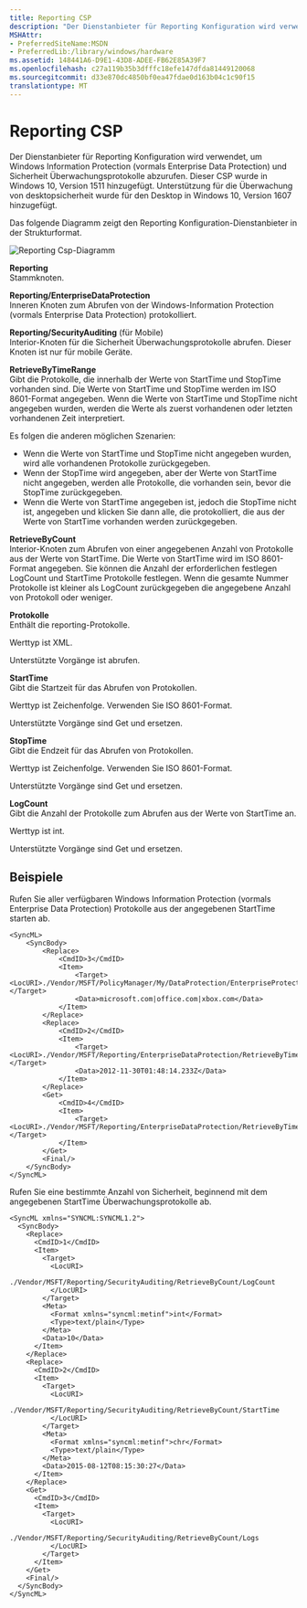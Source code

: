 ```yaml
---
title: Reporting CSP
description: "Der Dienstanbieter für Reporting Konfiguration wird verwendet, um Windows Information Protection (vormals Enterprise Data Protection) und Sicherheit Überwachungsprotokolle abzurufen."
MSHAttr:
- PreferredSiteName:MSDN
- PreferredLib:/library/windows/hardware
ms.assetid: 148441A6-D9E1-43D8-ADEE-FB62E85A39F7
ms.openlocfilehash: c27a119b35b3dfffc18efe147dfda81449120068
ms.sourcegitcommit: d33e870dc4850bf0ea47fdae0d163b04c1c90f15
translationtype: MT
---
```

# <a name="reporting-csp"></a>Reporting CSP


Der Dienstanbieter für Reporting Konfiguration wird verwendet, um Windows Information Protection (vormals Enterprise Data Protection) und Sicherheit Überwachungsprotokolle abzurufen. Dieser CSP wurde in Windows 10, Version 1511 hinzugefügt. Unterstützung für die Überwachung von desktopsicherheit wurde für den Desktop in Windows 10, Version 1607 hinzugefügt.

Das folgende Diagramm zeigt den Reporting Konfiguration-Dienstanbieter in der Strukturformat.

![Reporting Csp-Diagramm](images/provisioning-csp-reporting.png)

<a href="" id="reporting"></a>**Reporting**  
Stammknoten.

<a href="" id="reporting-enterprisedataprotection"></a>**Reporting/EnterpriseDataProtection**  
Inneren Knoten zum Abrufen von der Windows-Information Protection (vormals Enterprise Data Protection) protokolliert.

<a href="" id="reporting-securityauditing--for-mobile-only-"></a>**Reporting/SecurityAuditing** (für Mobile)  
Interior-Knoten für die Sicherheit Überwachungsprotokolle abrufen. Dieser Knoten ist nur für mobile Geräte.

<a href="" id="retrievebytimerange"></a>**RetrieveByTimeRange**  
Gibt die Protokolle, die innerhalb der Werte von StartTime und StopTime vorhanden sind. Die Werte von StartTime und StopTime werden im ISO 8601-Format angegeben. Wenn die Werte von StartTime und StopTime nicht angegeben wurden, werden die Werte als zuerst vorhandenen oder letzten vorhandenen Zeit interpretiert.

Es folgen die anderen möglichen Szenarien:

-   Wenn die Werte von StartTime und StopTime nicht angegeben wurden, wird alle vorhandenen Protokolle zurückgegeben.
-   Wenn der StopTime wird angegeben, aber der Werte von StartTime nicht angegeben, werden alle Protokolle, die vorhanden sein, bevor die StopTime zurückgegeben.
-   Wenn die Werte von StartTime angegeben ist, jedoch die StopTime nicht ist, angegeben und klicken Sie dann alle, die protokolliert, die aus der Werte von StartTime vorhanden werden zurückgegeben.

<a href="" id="retrievebycount"></a>**RetrieveByCount**  
Interior-Knoten zum Abrufen von einer angegebenen Anzahl von Protokolle aus der Werte von StartTime. Die Werte von StartTime wird im ISO 8601-Format angegeben. Sie können die Anzahl der erforderlichen festlegen LogCount und StartTime Protokolle festlegen. Wenn die gesamte Nummer Protokolle ist kleiner als LogCount zurückgegeben die angegebene Anzahl von Protokoll oder weniger.

<a href="" id="logs"></a>**Protokolle**  
Enthält die reporting-Protokolle.

Werttyp ist XML.

Unterstützte Vorgänge ist abrufen.

<a href="" id="starttime"></a>**StartTime**  
Gibt die Startzeit für das Abrufen von Protokollen.

Werttyp ist Zeichenfolge. Verwenden Sie ISO 8601-Format.

Unterstützte Vorgänge sind Get und ersetzen.

<a href="" id="stoptime"></a>**StopTime**  
Gibt die Endzeit für das Abrufen von Protokollen.

Werttyp ist Zeichenfolge. Verwenden Sie ISO 8601-Format.

Unterstützte Vorgänge sind Get und ersetzen.

<a href="" id="logcount"></a>**LogCount**  
Gibt die Anzahl der Protokolle zum Abrufen aus der Werte von StartTime an.

Werttyp ist int.

Unterstützte Vorgänge sind Get und ersetzen.

## <a name="examples"></a>Beispiele


Rufen Sie aller verfügbaren Windows Information Protection (vormals Enterprise Data Protection) Protokolle aus der angegebenen StartTime starten ab.

``` syntax
<SyncML>
    <SyncBody>
        <Replace>
            <CmdID>3</CmdID>
            <Item>
                <Target><LocURI>./Vendor/MSFT/PolicyManager/My/DataProtection/EnterpriseProtectedDomainNames</LocURI></Target>
                <Data>microsoft.com|office.com|xbox.com</Data>
            </Item>
        </Replace>
        <Replace>
            <CmdID>2</CmdID>
            <Item>
                <Target><LocURI>./Vendor/MSFT/Reporting/EnterpriseDataProtection/RetrieveByTimeRange/StartTime</LocURI></Target>
                <Data>2012-11-30T01:48:14.233Z</Data>
            </Item>
        </Replace>
        <Get>
            <CmdID>4</CmdID>
            <Item>
                <Target><LocURI>./Vendor/MSFT/Reporting/EnterpriseDataProtection/RetrieveByTimeRange/Logs</LocURI></Target>
            </Item>
        </Get>
        <Final/>
    </SyncBody>
</SyncML>
```

Rufen Sie eine bestimmte Anzahl von Sicherheit, beginnend mit dem angegebenen StartTime Überwachungsprotokolle ab.

``` syntax
<SyncML xmlns="SYNCML:SYNCML1.2">
  <SyncBody>
    <Replace>
      <CmdID>1</CmdID>
      <Item>
        <Target>
          <LocURI>
            ./Vendor/MSFT/Reporting/SecurityAuditing/RetrieveByCount/LogCount
          </LocURI>
        </Target>
        <Meta>
          <Format xmlns="syncml:metinf">int</Format>
          <Type>text/plain</Type>
        </Meta>
        <Data>10</Data>
      </Item>
    </Replace>
    <Replace>
      <CmdID>2</CmdID>
      <Item>
        <Target>
          <LocURI>
            ./Vendor/MSFT/Reporting/SecurityAuditing/RetrieveByCount/StartTime
          </LocURI>
        </Target>
        <Meta>
          <Format xmlns="syncml:metinf">chr</Format>
          <Type>text/plain</Type>
        </Meta>
        <Data>2015-08-12T08:15:30:27</Data>
      </Item>
    </Replace>
    <Get>
      <CmdID>3</CmdID>
      <Item>
        <Target>
          <LocURI>
            ./Vendor/MSFT/Reporting/SecurityAuditing/RetrieveByCount/Logs
          </LocURI>
        </Target>
      </Item>
    </Get>
    <Final/> 
  </SyncBody>
</SyncML>
```

 

 







